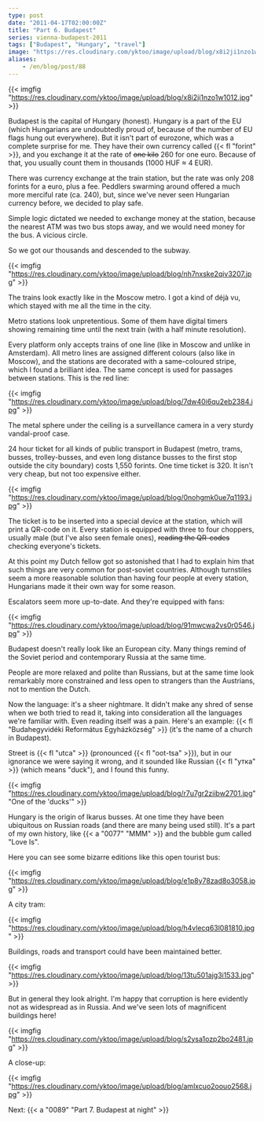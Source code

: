 ```yaml
---
type: post
date: "2011-04-17T02:00:00Z"
title: "Part 6. Budapest"
series: vienna-budapest-2011
tags: ["Budapest", "Hungary", "travel"]
image: "https://res.cloudinary.com/yktoo/image/upload/blog/x8i2ji1nzo1w1012.jpg"
aliases:
    - /en/blog/post/88
---
```


{{< imgfig "https://res.cloudinary.com/yktoo/image/upload/blog/x8i2ji1nzo1w1012.jpg" >}}

Budapest is the capital of Hungary (honest). Hungary is a part of the EU (which Hungarians are undoubtedly proud of, because of the number of EU flags hung out everywhere). But it isn't part of eurozone, which was a complete surprise for me. They have their own currency called {{< fl "forint" >}}, and you exchange it at the rate of ~~one kilo~~ 260 for one euro. Because of that, you usually count them in thousands (1000 HUF ≈ 4 EUR).

<!--more-->

There was currency exchange at the train station, but the rate was only 208 forints for a euro, plus a fee. Peddlers swarming around offered a much more merciful rate (ca. 240), but, since we've never seen Hungarian currency before, we decided to play safe.

Simple logic dictated we needed to exchange money at the station, because the nearest ATM was two bus stops away, and we would need money for the bus. A vicious circle.

So we got our thousands and descended to the subway.

{{< imgfig "https://res.cloudinary.com/yktoo/image/upload/blog/nh7nxske2qiv3207.jpg" >}}

The trains look exactly like in the Moscow metro. I got a kind of déjà vu, which stayed with me all the time in the city.

Metro stations look unpretentious. Some of them have digital timers showing remaining time until the next train (with a half minute resolution).

Every platform only accepts trains of one line (like in Moscow and unlike in Amsterdam). All metro lines are assigned different colours (also like in Moscow), and the stations are decorated with a same-coloured stripe, which I found a brilliant idea. The same concept is used for passages between stations. This is the red line:

{{< imgfig "https://res.cloudinary.com/yktoo/image/upload/blog/7dw40i6qu2eb2384.jpg" >}}

The metal sphere under the ceiling is a surveillance camera in a very sturdy vandal-proof case.

24 hour ticket for all kinds of public transport in Budapest (metro, trams, busses, trolley-busses, and even long distance busses to the first stop outside the city boundary) costs 1,550 forints. One time ticket is 320. It isn't very cheap, but not too expensive either.

{{< imgfig "https://res.cloudinary.com/yktoo/image/upload/blog/0nohgmk0ue7q1193.jpg" >}}

The ticket is to be inserted into a special device at the station, which will print a QR-code on it. Every station is equipped with three to four choppers, usually male (but I've also seen female ones), ~~reading the QR-codes~~ checking everyone's tickets.

At this point my Dutch fellow got so astonished that I had to explain him that such things are very common for post-soviet countries. Although turnstiles seem a more reasonable solution than having four people at every station, Hungarians made it their own way for some reason.

Escalators seem more up-to-date. And they're equipped with fans:

{{< imgfig "https://res.cloudinary.com/yktoo/image/upload/blog/91mwcwa2vs0r0546.jpg" >}}

Budapest doesn't really look like an European city. Many things remind of the Soviet period and contemporary Russia at the same time.

People are more relaxed and polite than Russians, but at the same time look remarkably more constrained and less open to strangers than the Austrians, not to mention the Dutch.

Now the language: it's a sheer nightmare. It didn't make any shred of sense when we both tried to read it, taking into consideration all the languages we're familiar with. Even reading itself was a pain. Here's an example: {{< fl "Budahegyvidéki Református Egyházközség" >}} (it's the name of a church in Budapest).

Street is {{< fl "utca" >}} (pronounced {{< fl "oot-tsa" >}}), but in our ignorance we were saying it wrong, and it sounded like Russian {{< fl "утка" >}} (which means "duck"), and I found this funny.

{{< imgfig "https://res.cloudinary.com/yktoo/image/upload/blog/r7u7gr2ziibw2701.jpg" "One of the 'ducks'" >}}

Hungary is the origin of Ikarus busses. At one time they have been ubiquitous on Russian roads (and there are many being used still). It's a part of my own history, like {{< a "0077" "MMM" >}} and the bubble gum called "Love Is".

Here you can see some bizarre editions like this open tourist bus:

{{< imgfig "https://res.cloudinary.com/yktoo/image/upload/blog/e1p8y78zad8o3058.jpg" >}}

A city tram:

{{< imgfig "https://res.cloudinary.com/yktoo/image/upload/blog/h4vlecq63l081810.jpg" >}}

Buildings, roads and transport could have been maintained better.

{{< imgfig "https://res.cloudinary.com/yktoo/image/upload/blog/13tu501ajg3i1533.jpg" >}}

But in general they look alright. I'm happy that corruption is here evidently not as widespread as in Russia. And we've seen lots of magnificent buildings here!

{{< imgfig "https://res.cloudinary.com/yktoo/image/upload/blog/s2ysa1ozp2bo2481.jpg" >}}

A close-up:

{{< imgfig "https://res.cloudinary.com/yktoo/image/upload/blog/amlxcuo2oouo2568.jpg" >}}

Next: {{< a "0089" "Part 7. Budapest at night" >}}
